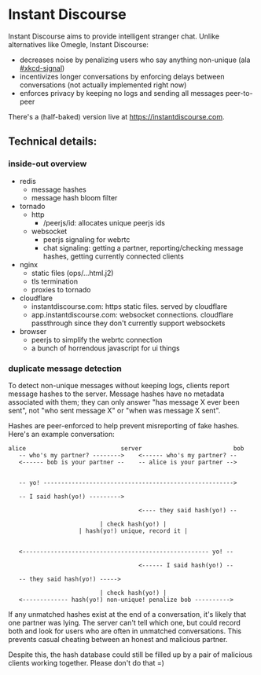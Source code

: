 # Instant Discourse

Instant Discourse aims to provide intelligent stranger chat.
Unlike alternatives like Omegle, Instant Discourse:

  * decreases noise by penalizing users who say anything non-unique (ala [#xkcd-signal](http://blog.xkcd.com/2008/01/14/robot9000-and-xkcd-signal-attacking-noise-in-chat/))
  * incentivizes longer conversations by enforcing delays between conversations (not actually implemented right now)
  * enforces privacy by keeping no logs and sending all messages peer-to-peer

There's a (half-baked) version live at https://instantdiscourse.com.

## Technical details:

### inside-out overview

- redis
  - message hashes
  - message hash bloom filter
- tornado
  - http
    - /peerjs/id: allocates unique peerjs ids
  - websocket
    - peerjs signaling for webrtc
    - chat signaling: getting a partner, reporting/checking message hashes, getting currently connected clients
- nginx
  - static files (ops/...html.j2)
  - tls termination
  - proxies to tornado
- cloudflare
  - instantdiscourse.com: https static files. served by cloudflare
  - app.instantdiscourse.com: websocket connections. cloudflare passthrough since they don't currently support websockets
- browser
  - peerjs to simplify the webrtc connection
  - a bunch of horrendous javascript for ui things


### duplicate message detection

To detect non-unique messages without keeping logs, clients report message hashes to the server.
Message hashes have no metadata associated with them;
they can only answer "has message X ever been sent", not "who sent message X" or "when was message X sent".

Hashes are peer-enforced to help prevent misreporting of fake hashes.
Here's an example conversation:

```
alice                           server                          bob
   -- who's my partner? -------->    <------ who's my partner? --
   <------ bob is your partner --    -- alice is your partner -->


   -- yo! ------------------------------------------------------>

   -- I said hash(yo!) ---------> 

                                     <---- they said hash(yo!) --

                          | check hash(yo!) |
                    | hash(yo!) unique, record it |


   <----------------------------------------------------- yo! --

                                     <------ I said hash(yo!) --

   -- they said hash(yo!) -----> 

                          | check hash(yo!) |
   <------------- hash(yo!) non-unique! penalize bob ---------->
```


If any unmatched hashes exist at the end of a conversation, it's likely that one partner was lying.
The server can't tell which one, but could record both and look for users who are often in unmatched conversations.
This prevents casual cheating between an honest and malicious partner.

Despite this, the hash database could still be filled up by a pair of malicious clients working together.
Please don't do that =)
